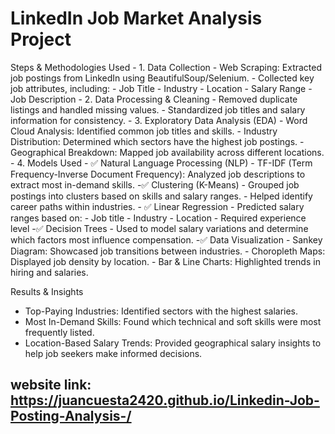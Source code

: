 # LinkedIn Job Market Analysis Project

Steps & Methodologies Used
        - 1. Data Collection
            - Web Scraping: Extracted job postings from LinkedIn using BeautifulSoup/Selenium.
            - Collected key job attributes, including:
            - Job Title
            - Industry
            - Location
            - Salary Range
            - Job Description
       - 2. Data Processing & Cleaning
            - Removed duplicate listings and handled missing values.
            - Standardized job titles and salary information for consistency.
       - 3. Exploratory Data Analysis (EDA)
            - Word Cloud Analysis: Identified common job titles and skills.
            - Industry Distribution: Determined which sectors have the highest job postings.
            - Geographical Breakdown: Mapped job availability across different locations.
       - 4. Models Used
            - ✅ Natural Language Processing (NLP)
              - TF-IDF (Term Frequency-Inverse Document Frequency): Analyzed job descriptions to extract most in-demand skills.
            -✅ Clustering (K-Means)
              - Grouped job postings into clusters based on skills and salary ranges.
              - Helped identify career paths within industries.
            - ✅ Linear Regression
              - Predicted salary ranges based on:
              - Job title
              - Industry
              - Location
              - Required experience level
            -✅ Decision Trees
              - Used to model salary variations and determine which factors most influence compensation.
            -✅ Data Visualization
              - Sankey Diagram: Showcased job transitions between industries.
              - Choropleth Maps: Displayed job density by location.
              - Bar & Line Charts: Highlighted trends in hiring and salaries.

Results & Insights
  - Top-Paying Industries: Identified sectors with the highest salaries.
  - Most In-Demand Skills: Found which technical and soft skills were most frequently listed.
  - Location-Based Salary Trends: Provided geographical salary insights to help job seekers make informed decisions.

## website link:  https://juancuesta2420.github.io/Linkedin-Job-Posting-Analysis-/
